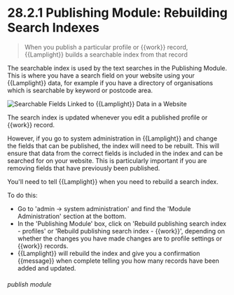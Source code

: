 # 28.2.1 Publishing Module: Rebuilding Search Indexes

> When you publish a particular profile or {{work}} record, {{Lamplight}} builds a searchable index from that record



The searchable index is used by the text searches in the Publishing Module. This is where you have a search field on your website using your {{Lamplight}} data, for example if you have a directory of organisations which is searchable by keyword or postcode area. 

![Searchable Fields Linked to {{Lamplight}} Data in a Website](28.2.1a.png)

The search index is updated whenever you edit a published profile or {{work}} record. 

However, if you go to system administration in {{Lamplight}} and change the fields that can be published, the index will need to be rebuilt. This will ensure that data from the correct fields is included in the index and can be searched for on your website. This is particularly important if you are removing fields that have previously been published.

You'll need to tell {{Lamplight}} when you need to rebuild a search index.

To do this:
- Go to 'admin -> system administration' and find the 'Module Administration' section at the bottom. 
- In the 'Publishing Module' box, click on 'Rebuild publishing search index - profiles' or 'Rebuild publishing search index - {{work}}', depending on whether the changes you have made changes are to profile settings or {{work}} records.
- {{Lamplight}} will rebuild the index and give you a confirmation {{message}} when complete telling you how many records have been added and updated. 


###### publish module

